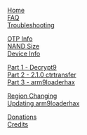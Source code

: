 [Home](https://github.com/Plailect/Guide/wiki)    
[FAQ](FAQ)    
[Troubleshooting](Troubleshooting)   

[OTP Info](OTP-Info)    
[NAND Size](NAND-Size)    
[Device Info](Device-Info)    


[Part 1 - Decrypt9](Part-1-(Decrypt9))      
[Part 2 - 2.1.0 ctrtransfer](Part-2-(2.1.0-ctrtransfer))    
[Part 3 - arm9loaderhax](Part-3-(arm9loaderhax))     

[Region Changing](Region-Changing)     
[Updating arm9loaderhax](Updating-arm9loaderhax/)    

[Donations](Donations)    
[Credits](Credits)    
